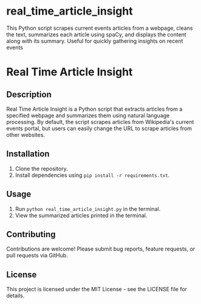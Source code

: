 # real_time_article_insight
 This Python script scrapes current events articles from a webpage, cleans the text, summarizes each article using spaCy, and displays the content along with its summary. Useful for quickly gathering insights on recent events

# Real Time Article Insight

## Description
Real Time Article Insight is a Python script that extracts articles from a specified webpage and summarizes them using natural language processing. By default, the script scrapes articles from Wikipedia's current events portal, but users can easily change the URL to scrape articles from other websites.

## Installation
1. Clone the repository.
2. Install dependencies using `pip install -r requirements.txt`.

## Usage
1. Run `python real_time_article_insight.py` in the terminal.
2. View the summarized articles printed in the terminal.

## Contributing
Contributions are welcome! Please submit bug reports, feature requests, or pull requests via GitHub.

## License
This project is licensed under the MIT License - see the LICENSE file for details.

